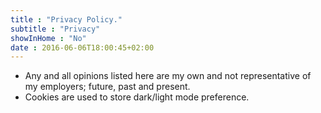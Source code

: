 ```yaml
---
title : "Privacy Policy."
subtitle : "Privacy"
showInHome : "No"
date : 2016-06-06T18:00:45+02:00
---
```


* Any and all opinions listed here are my own and not representative of my employers; future, past and present.
* Cookies are used to store dark/light mode preference. 